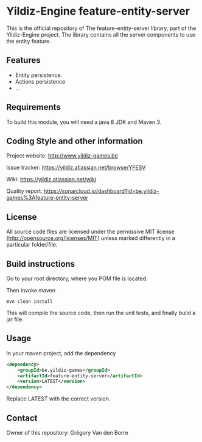 # Yildiz-Engine feature-entity-server

This is the official repository of The feature-entity-server library, part of the Yildiz-Engine project.
The library contains all the server components to use the entity feature.

## Features

* Entity persistence.
* Actions persistence
* ...

## Requirements

To build this module, you will need a java 8 JDK and Maven 3.

## Coding Style and other information

Project website:
http://www.yildiz-games.be

Issue tracker:
https://yildiz.atlassian.net/browse/YFESV

Wiki:
https://yildiz.atlassian.net/wiki

Quality report:
https://sonarcloud.io/dashboard?id=be.yildiz-games%3Afeature-entity-server

## License

All source code files are licensed under the permissive MIT license
(http://opensource.org/licenses/MIT) unless marked differently in a particular folder/file.

## Build instructions

Go to your root directory, where you POM file is located.

Then invoke maven

	mvn clean install

This will compile the source code, then run the unit tests, and finally build a jar file.

## Usage

In your maven project, add the dependency

```xml
<dependency>
    <groupId>be.yildiz-games</groupId>
    <artifactId>feature-entity-server</artifactId>
    <version>LATEST</version>
</dependency>
```
Replace LATEST with the correct version.

## Contact
Owner of this repository: Grégory Van den Borre
